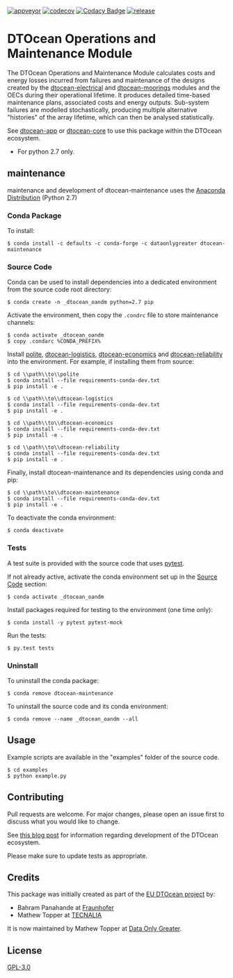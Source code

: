 [![appveyor](https://ci.appveyor.com/api/projects/status/github/DTOcean/dtocean-maintenance?branch=master&svg=true)](https://ci.appveyor.com/project/DTOcean/dtocean-maintenance)
[![codecov](https://codecov.io/gh/DTOcean/dtocean-maintenance/branch/master/graph/badge.svg)](https://codecov.io/gh/DTOcean/dtocean-maintenance)
[![Codacy Badge](https://api.codacy.com/project/badge/Grade/996c77c622ec4bccadfde7eec4c2b14f)](https://www.codacy.com/project/H0R5E/dtocean-maintenance/dashboard?utm_source=github.com&amp;utm_medium=referral&amp;utm_content=DTOcean/dtocean-maintenance&amp;utm_campaign=Badge_Grade_Dashboard&amp;branchId=11739760)
[![release](https://img.shields.io/github/release/DTOcean/dtocean-maintenance.svg)](https://github.com/DTOcean/dtocean-maintenance/releases/latest)

# DTOcean Operations and Maintenance Module

The DTOcean Operations and Maintenance Module calculates costs and energy 
losses incurred from failures and maintenance of the designs created by the 
[dtocean-electrical](https://github.com/DTOcean/dtocean-electrical) and 
[dtocean-moorings](https://github.com/DTOcean/dtocean-moorings) modules and 
the OECs during their operational lifetime. It produces detailed time-based 
maintenance plans, associated costs and energy outputs. Sub-system failures are 
modelled stochastically, producing multiple alternative "histories" of the 
array lifetime, which can then be analysed statistically. 

See [dtocean-app](https://github.com/DTOcean/dtocean-app) or [dtocean-core](
https://github.com/DTOcean/dtocean-app) to use this package within the DTOcean
ecosystem.

* For python 2.7 only.

## maintenance

maintenance and development of dtocean-maintenance uses the [Anaconda 
Distribution](https://www.anaconda.com/distribution/) (Python 2.7)

### Conda Package

To install:

```
$ conda install -c defaults -c conda-forge -c dataonlygreater dtocean-maintenance
```

### Source Code

Conda can be used to install dependencies into a dedicated environment from
the source code root directory:

```
$ conda create -n _dtocean_oandm python=2.7 pip
```

Activate the environment, then copy the `.condrc` file to store maintenance  
channels:

```
$ conda activate _dtocean_oandm
$ copy .condarc %CONDA_PREFIX%
```

Install [polite](https://github.com/DTOcean/polite), [dtocean-logistics](
https://github.com/DTOcean/dtocean-logistics), [dtocean-economics](
https://github.com/DTOcean/dtocean-economics) and [dtocean-reliability](
https://github.com/DTOcean/dtocean-reliability) into the environment. For
example, if installing them from source:

```
$ cd \\path\\to\\polite
$ conda install --file requirements-conda-dev.txt
$ pip install -e .
```

```
$ cd \\path\\to\\dtocean-logistics
$ conda install --file requirements-conda-dev.txt
$ pip install -e .
```

```
$ cd \\path\\to\\dtocean-economics
$ conda install --file requirements-conda-dev.txt
$ pip install -e .
```

```
$ cd \\path\\to\\dtocean-reliability
$ conda install --file requirements-conda-dev.txt
$ pip install -e .
```

Finally, install dtocean-maintenance and its dependencies using conda and pip:

```
$ cd \\path\\to\\dtocean-maintenance
$ conda install --file requirements-conda-dev.txt
$ pip install -e .
```

To deactivate the conda environment:

```
$ conda deactivate
```

### Tests

A test suite is provided with the source code that uses [pytest](
https://docs.pytest.org).

If not already active, activate the conda environment set up in the [Source 
Code](#source-code) section:

```
$ conda activate _dtocean_oandm
```

Install packages required for testing to the environment (one time only):

```
$ conda install -y pytest pytest-mock
```

Run the tests:

``` 
$ py.test tests
```

### Uninstall

To uninstall the conda package:

```
$ conda remove dtocean-maintenance
```

To uninstall the source code and its conda environment:

```
$ conda remove --name _dtocean_oandm --all
```

## Usage

Example scripts are available in the "examples" folder of the source code.

```
$ cd examples
$ python example.py
```

## Contributing

Pull requests are welcome. For major changes, please open an issue first to
discuss what you would like to change.

See [this blog post](
https://www.dataonlygreater.com/latest/professional/2017/03/09/dtocean-development-change-management/)
for information regarding development of the DTOcean ecosystem.

Please make sure to update tests as appropriate.

## Credits

This package was initially created as part of the [EU DTOcean project](
https://www.dtoceanplus.eu/About-DTOceanPlus/History) by:

 * Bahram Panahande at [Fraunhofer](https://www.fraunhofer.de/)
 * Mathew Topper at [TECNALIA](https://www.tecnalia.com)

It is now maintained by Mathew Topper at [Data Only Greater](
https://www.dataonlygreater.com/).

## License

[GPL-3.0](https://choosealicense.com/licenses/gpl-3.0/)

